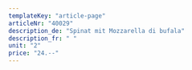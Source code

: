 ```yaml
---
templateKey: "article-page"
articleNr: "40029"
description_de: "Spinat mit Mozzarella di bufala"
description_fr: " "
unit: "2"
price: "24.--"
---
```

